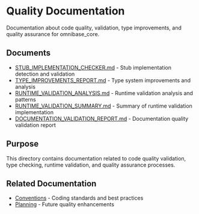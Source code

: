 # Quality Documentation

Documentation about code quality, validation, type improvements, and quality assurance for omnibase_core.

## Documents

- [STUB_IMPLEMENTATION_CHECKER.md](STUB_IMPLEMENTATION_CHECKER.md) - Stub implementation detection and validation
- [TYPE_IMPROVEMENTS_REPORT.md](TYPE_IMPROVEMENTS_REPORT.md) - Type system improvements and analysis
- [RUNTIME_VALIDATION_ANALYSIS.md](RUNTIME_VALIDATION_ANALYSIS.md) - Runtime validation analysis and patterns
- [RUNTIME_VALIDATION_SUMMARY.md](RUNTIME_VALIDATION_SUMMARY.md) - Summary of runtime validation implementation
- [DOCUMENTATION_VALIDATION_REPORT.md](DOCUMENTATION_VALIDATION_REPORT.md) - Documentation quality validation report

## Purpose

This directory contains documentation related to code quality validation, type checking, runtime validation, and quality assurance processes.

## Related Documentation

- [Conventions](../conventions/) - Coding standards and best practices
- [Planning](../planning/) - Future quality enhancements
